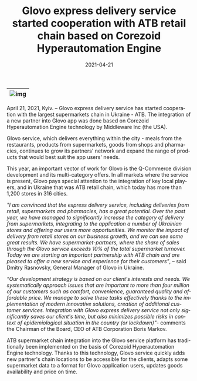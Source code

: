 ﻿---
date: '2021-04-21'
url: 'corezoid-glovo-atb'
next: 'glovo-rasnovsky-corezoid'
title: 'Glovo express delivery service started cooperation with ATB retail chain based on Corezoid Hyperautomation Engine'
description: 'ATB supermarket chain integration into the Glovo service platform has traditionally been implemented on the basis of Corezoid Hyperautomation Engine technology.'
image: '/images/corezoid-glovo-atb.jpg'
category:
    - 'Use cases'
subcategory:
	- 'Enterprise'
tags:
    - 'delivery'
    - 'food'
    - 'glovo'
    - 'atb'
    - 'digital'
    - 'core'
    - 'ukraine'
lang: 'en' 

---

| ![img](/images/corezoid-glovo-atb.jpg) |
| :---: |

April 21, 2021, Kyiv. – Glovo express delivery service has started cooperation with the largest supermarkets chain in Ukraine - ATB. The integration of a new partner into Glovo app was done based on Corezoid Hyperautomation Engine technology by Middleware Inc (the USA).

Glovo service, which delivers everything within the city - meals from the restaurants, products from supermarkets, goods from shops and pharmacies, continues to grow its partners' network and expand the range of products that would best suit the app users' needs.

This year, an important vector of work for Glovo is the Q-Commerce division development and its multi-category offers. In all markets where the service is present, Glovo pays special attention to the integration of key local players, and in Ukraine that was ATB retail chain, which today has more than 1,200 stores in 316 cities.

*"I am convinced that the express delivery service, including deliveries from retail, supermarkets and pharmacies, has a great potential. Over the past year, we have managed to significantly increase the category of delivery from supermarkets, integrating to the application a number of Ukrainian stores and offering our users more opportunities. 
We monitor the impact of delivery from retail stores on our business growth, and we can see some great results. We have supermarket-partners, where the share of sales through the Glovo service exceeds 10% of the total supermarket turnover. Today we are starting an important partnership with  ATB chain and are pleased to offer a new service and experience for their customers"*, – said Dmitry Rasnovsky, General Manager of Glovo in Ukraine.

*“Our development strategy is based on our client's interests and needs. We systematically approach issues that are important to more than four million of our customers such as comfort, convenience, guaranteed quality and affordable price. We manage to solve these tasks effectively thanks to the implementation of modern innovative solutions, creation of additional customer services. Integration with Glovo express delivery service  not only significantly saves our client's time, but also minimizes possible risks in context of epidemiological situation in the country (or lockdown)"*- comments the Chairman of the Board, CEO of ATB Corporation Boris Markov.

ATB supermarket chain integration into the Glovo service platform has traditionally been implemented on the basis of Corezoid Hyperautomation Engine technology. Thanks to this technology, Glovo service quickly adds new partner's chain locations to be accessible for the clients, adapts some supermarket data to a format for Glovo application users, updates goods availability and price on time.
